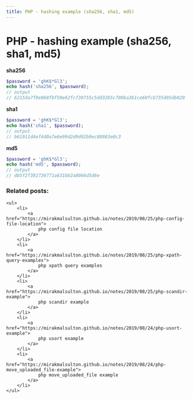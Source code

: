 ```yaml
---
title: PHP - hashing example (sha256, sha1, md5)
---
```


<h1 class="header">PHP - hashing example (sha256, sha1, md5)</h1>


<b>sha256</b>
```php
$password = 'ghK$*Gl3';
echo hash('sha256', $password);
// output
// 6215da7f0e0b8fbf50e62fcf30755c5dd32b5c700ba361ce60fcb735d95db020
```

<b>sha1</b>
```php
$password = 'ghK$*Gl3';
echo hash('sha1', $password);
// output
// b61911d4ef4d0a7e6e99d2d9d92b9ec80983e0c3
```

<b>md5</b>
```php
$password = 'ghK$*Gl3';
echo hash('md5', $password);
// output
// db5f2f392736771a631bb2a8066d5d6e
```


<div class="related_posts_block">
    <h3>Related posts:</h3>

    <ul>
        <li>
            <a href="https://mirakmalsulton.github.io/notes/2019/08/25/php-config-file-location">
                php config file location
            </a>
        </li>
        <li>
            <a href="https://mirakmalsulton.github.io/notes/2019/08/25/php-xpath-query-examples">
                php xpath query examples
            </a>
        </li>
        <li>
            <a href="https://mirakmalsulton.github.io/notes/2019/08/25/php-scandir-example">
                php scandir example
            </a>
        </li>
		<li>
            <a href="https://mirakmalsulton.github.io/notes/2019/08/24/php-usort-example">
                php usort example
            </a>
        </li>
		<li>
            <a href="https://mirakmalsulton.github.io/notes/2019/08/24/php-move_uploaded_file-example">
                php move_uploaded_file example
            </a>
        </li>
    </ul>
</div>